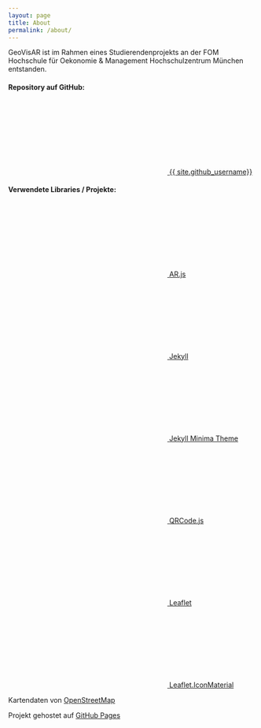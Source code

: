 ```yaml
---
layout: page
title: About
permalink: /about/
---
```


GeoVisAR ist im Rahmen eines Studierendenprojekts an der FOM Hochschule für Oekonomie & Management Hochschulzentrum München entstanden.

#### Repository auf GitHub:
<ul><a href="https://github.com/{{ site.github_username }}"><svg class="svg-icon"><use xlink:href="{{ '/assets/minima-social-icons.svg#github' | relative_url }}"></use></svg> <span class="username">{{ site.github_username}}</span></a></ul>

#### Verwendete Libraries / Projekte:
<ul><a href="https://github.com/AR-js-org/AR.js"><svg class="svg-icon"><use xlink:href="{{ '/assets/minima-social-icons.svg#github' | relative_url }}"></use></svg> <span class="username">AR.js</span></a></ul>
<ul><a href="https://github.com/jekyll/jekyll"><svg class="svg-icon"><use xlink:href="{{ '/assets/minima-social-icons.svg#github' | relative_url }}"></use></svg> <span class="username">Jekyll</span></a></ul>
<ul><a href="https://github.com/jekyll/minima"><svg class="svg-icon"><use xlink:href="{{ '/assets/minima-social-icons.svg#github' | relative_url }}"></use></svg> <span class="username">Jekyll Minima Theme</span></a></ul>
<ul><a href="https://github.com/davidshimjs/qrcodejs"><svg class="svg-icon"><use xlink:href="{{ '/assets/minima-social-icons.svg#github' | relative_url }}"></use></svg> <span class="username">QRCode.js</span></a></ul>
<ul><a href="https://github.com/Leaflet/Leaflet"><svg class="svg-icon"><use xlink:href="{{ '/assets/minima-social-icons.svg#github' | relative_url }}"></use></svg> <span class="username">Leaflet</span></a></ul>
<ul><a href="https://github.com/ilyankou/Leaflet.IconMaterial"><svg class="svg-icon"><use xlink:href="{{ '/assets/minima-social-icons.svg#github' | relative_url }}"></use></svg> <span class="username">Leaflet.IconMaterial</span></a></ul>


Kartendaten von [OpenStreetMap](https://www.openstreetmap.org)

Projekt gehostet auf [GitHub Pages](https://pages.github.com/)
